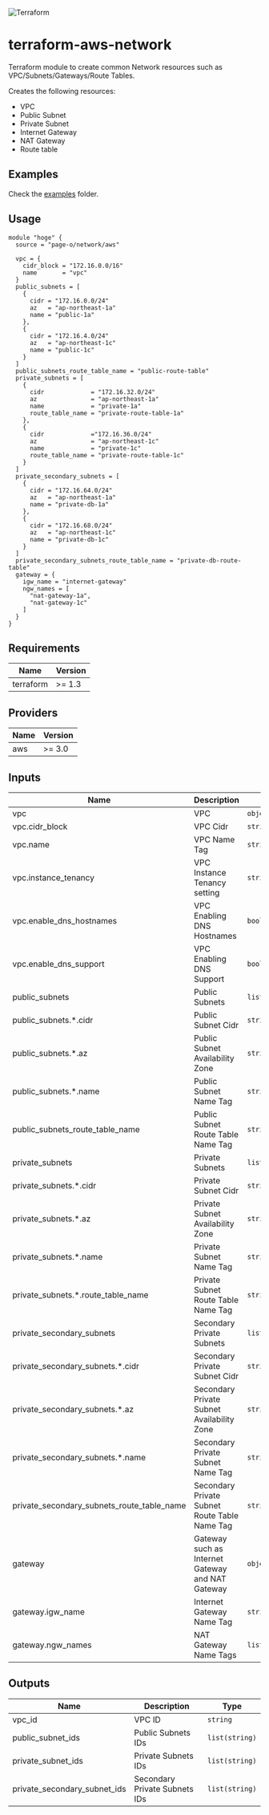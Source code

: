 ![Terraform](https://www.datocms-assets.com/2885/1620155113-brandhcterraformprimaryattributedcolor.svg)
# terraform-aws-network
Terraform module to create common Network resources such as VPC/Subnets/Gateways/Route Tables.

Creates the following resources:

- VPC
- Public Subnet
- Private Subnet
- Internet Gateway
- NAT Gateway
- Route table


## Examples

Check the [examples](/examples/) folder.

## Usage

```
module "hoge" {
  source = "page-o/network/aws"

  vpc = {
    cidr_block = "172.16.0.0/16"
    name       = "vpc"
  }
  public_subnets = [
    {
      cidr = "172.16.0.0/24"
      az   = "ap-northeast-1a"
      name = "public-1a"
    },
    {
      cidr = "172.16.4.0/24"
      az   = "ap-northeast-1c"
      name = "public-1c"
    }
  ]
  public_subnets_route_table_name = "public-route-table"
  private_subnets = [
    {
      cidr             = "172.16.32.0/24"
      az               = "ap-northeast-1a"
      name             = "private-1a"
      route_table_name = "private-route-table-1a"
    },
    {
      cidr             ="172.16.36.0/24"
      az               = "ap-northeast-1c"
      name             = "private-1c"
      route_table_name = "private-route-table-1c"
    }
  ]
  private_secondary_subnets = [
    {
      cidr = "172.16.64.0/24"
      az   = "ap-northeast-1a"
      name = "private-db-1a"
    },
    {
      cidr = "172.16.68.0/24"
      az   = "ap-northeast-1c"
      name = "private-db-1c"
    }
  ]
  private_secondary_subnets_route_table_name = "private-db-route-table"
  gateway = {
    igw_name = "internet-gateway"
    ngw_names = [
      "nat-gateway-1a",
      "nat-gateway-1c"
    ]
  }
}
```

## Requirements

| Name | Version |
|------|---------|
| terraform | >= 1.3 |

## Providers

| Name | Version |
|------|---------|
| aws | >= 3.0 |

## Inputs

| Name | Description | Type | Default | Required |
|------|-------------|------|---------|:--------:|
| vpc | VPC | `object` | - | yes |
| vpc.cidr_block | VPC Cidr | `string` | - | yes |
| vpc.name | VPC Name Tag | `string` | - | yes |
| vpc.instance_tenancy | VPC Instance Tenancy setting | `string` | `"default"` | no |
| vpc.enable_dns_hostnames | VPC Enabling DNS Hostnames | `bool` | `true` | no |
| vpc.enable_dns_support | VPC Enabling DNS Support | `bool` | `true` | no |
| public_subnets | Public Subnets | `list(object)` | - | yes |
| public_subnets.*.cidr | Public Subnet Cidr | `string` | - | yes |
| public_subnets.*.az | Public Subnet Availability Zone | `string` | - | yes |
| public_subnets.*.name | Public Subnet Name Tag | `string` | - | yes |
| public_subnets_route_table_name | Public Subnet Route Table Name Tag | `string` | - | yes |
| private_subnets | Private Subnets | `list(object)` | - | yes |
| private_subnets.*.cidr | Private Subnet Cidr | `string` | - | yes |
| private_subnets.*.az | Private Subnet Availability Zone | `string` | - | yes |
| private_subnets.*.name | Private Subnet Name Tag | `string` | - | yes |
| private_subnets.*.route_table_name | Private Subnet Route Table Name Tag | `string` | - | yes |
| private_secondary_subnets | Secondary Private Subnets | `list(object)` | - | yes |
| private_secondary_subnets.*.cidr | Secondary Private Subnet Cidr | `string` | - | yes |
| private_secondary_subnets.*.az | Secondary Private Subnet Availability Zone | `string` | - | yes |
| private_secondary_subnets.*.name | Secondary Private Subnet Name Tag| `string` | - | yes |
| private_secondary_subnets_route_table_name | Secondary Private Subnet Route Table Name Tag | `string` | - | yes |
| gateway | Gateway such as Internet Gateway and NAT Gateway | `object` | - | yes |
| gateway.igw_name | Internet Gateway Name Tag| `string` | - | yes |
| gateway.ngw_names | NAT Gateway Name Tags | `list(string)` | - | yes |

## Outputs

| Name | Description | Type |
|------|-------------|------|
| vpc_id | VPC ID | `string` |
| public_subnet_ids | Public Subnets IDs | `list(string)` |
| private_subnet_ids | Private Subnets IDs | `list(string)` |
| private_secondary_subnet_ids | Secondary Private Subnets IDs | `list(string)` |
